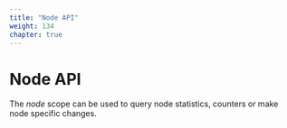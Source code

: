 ```yaml
---
title: "Node API"
weight: 134
chapter: true
---
```


# Node API

The *node* scope can be used to query node statistics, counters or make
node specific changes.
